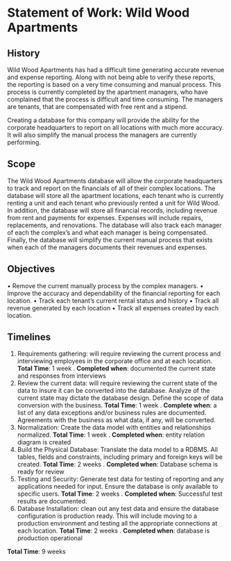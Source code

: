 # Statement of Work: Wild Wood Apartments

## History

Wild Wood Apartments has had a difficult time generating accurate revenue and expense reporting. Along with not being able to verify these reports, the reporting is based on a very time consuming and manual process. This process is currently completed by the apartment managers, who have complained that the process is difficult and time consuming. The managers are tenants, that are compensated with free rent and a stipend.

Creating a database for this company will provide the ability for the corporate headquarters to report on all locations with much more accuracy. It will also simplify the manual process the managers are currently performing.

## Scope

The Wild Wood Apartments database will allow the corporate headquarters to track and report on the financials of all of their complex locations.  The database will store all the apartment locations, each tenant who is currently renting a unit and each tenant who previously rented a unit for Wild Wood. In addition, the database will store all financial records, including revenue from rent and payments for expenses. Expenses will include repairs, replacements, and renovations.  The database will also track each manager of each the complex’s and what each manager is being compensated. Finally, the database will simplify the current manual process that exists when each of the managers documents their revenues and expenses.

## Objectives

•	Remove the current manually process by the complex managers.
•	Improve the accuracy and dependability of the financial reporting for each location.
•	Track each tenant’s current rental status and history
•	Track all revenue generated by each location
•	Track all expenses created by each location.

## Timelines

1.	Requirements gathering: will require reviewing the current process and interviewing employees in the corporate office and at each location.  
**Total Time**: 1 week . 
**Completed when**: documented the current state and responses from interviews
2.	Review the current data: will require reviewing the current state of the data to insure it can be converted into the database. Analyze of the current state may dictate the database design. Define the scope of data conversion with the business.
**Total Time**: 1 week . 
**Complete when**: a list of any data exceptions and/or business rules are documented. Agreements with the business as what data, if any, will be converted. 
3.	Normalization:  Create the data model with entities and relationships normalized.
**Total Time**: 1 week . 
**Completed when**: entity relation diagram is created
4.	Build the Physical Database: Translate the data model to a RDBMS. All tables, fields and constraints, including primary and foreign keys will be created. 
**Total Time**: 2 weeks . 
**Completed when**: Database schema is ready for review
5.	Testing and Security: Generate test data for testing of reporting and any applications needed for input. Ensure the database is only available to specific users.
**Total Time**: 2 weeks . 
**Completed when**: Successful test results are documented.
6.	Database Installation: clean out any test data and ensure the database configuration is production ready. This will include moving to a production environment and testing all the appropriate connections at each location.
**Total Time**: 2 weeks . 
**Completed when**: database is production operational

**Total Time**: 9 weeks
